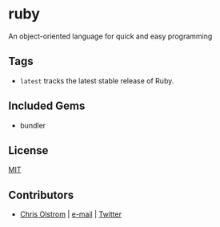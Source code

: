 # ruby

An object-oriented language for quick and easy programming

## Tags

* `latest` tracks the latest stable release of Ruby.

## Included Gems

* bundler

## License

[MIT](https://tldrlegal.com/license/mit-license)

## Contributors

* [Chris Olstrom](https://colstrom.github.io/) | [e-mail](mailto:chris@olstrom.com) | [Twitter](https://twitter.com/ChrisOlstrom)
